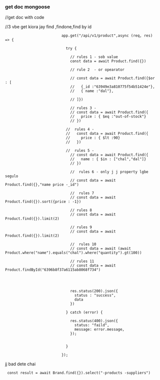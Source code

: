 ### get doc mongoose


//get doc with code

//3 vbe get kiora jay find ,findone,find by id


                              app.get("/api/v1/product",async (req, res) => {

                                try {

                                  // rules 1 - sob value 
                                  const data = await Product.find({}) 

                                  // rule 2  - or opearator 

                                  // const data = await Product.find({$or : [
                                  //   {_id :"63949e3a810775f54b51424e"},
                                  //   { name :"dal"},

                                  // ]}) 

                                  // rules 3 -
                                  // const data = await Product.find({
                                  //   price : { $eq :"out-of-stock"}
                                  // }) 

                                //  rules 4 - 
                                //   const data = await Product.find({
                                //     price : { $lt :90}
                                //   }) 

                                //  rules 5 - 
                                  // const data = await Product.find({
                                  //   name : { $in : ["chal","dal"]}
                                  // }) 

                                  //  rules 6 - only j j property lgbe segulo
                                  // const data = await Product.find({},"name price -_id") 

                                  //  rules 7
                                  // const data = await Product.find({}).sort({price : -1})

                                  // rules 8
                                  // const data = await Product.find({}).limit(2)

                                  // rules 9 
                                  // const data = await Product.find({}).limit(2)

                                  //  rules 10 
                                  // const data = await (await Product.where("name").equals("chal").where("quantity").gt(100))

                                  // rules 11 
                                  // const data = await Product.findById("6396b8f37a6115ab8068f734")




                                  res.status(200).json({
                                    status : "success",
                                    data
                                  })

                                } catch (error) {

                                  res.status(400).json({
                                    status: "faild",
                                    message: error.message,
                                  });


                                }

                              });
                  
   jj bad dete chai               
                  
     const result = await Brand.find({}).select("-products -suppliers")

